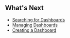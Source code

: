 ## What's Next

- [Searching for Dashboards](https://community.wavefront.com/docs/DOC-1066)
- [Managing Dashboards](https://community.wavefront.com/docs/DOC-1068)
- [Creating a Dashboard](https://community.wavefront.com/docs/DOC-1068#jive_content_id_Creating_a_Dashboard)
